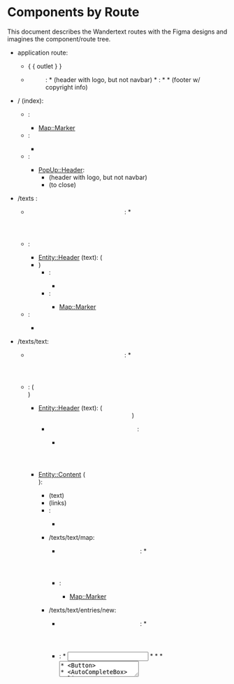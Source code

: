 # Components by Route

This document describes the Wandertext routes with the Figma designs and
imagines the component/route tree.

* application route:
  * { { outlet } }
  * <Menu>:
    * (header with logo, but not navbar)
    * <Menu::Item>:
      * <Icon>
    * (footer w/ copyright info)

* / (index):
  * <Map>:
    * <Map::Marker>
  * <FAB>:
    * <Icon>
  * <PopUp>:
    * <PopUp::Header>:
      * (header with logo, but not navbar)
      * <Icon> (to close)
* /texts :
  * <Header>:
    * <Icon>
  * <List>:
    * <Entity::Header> (text): (<li>)
      * <IconBar>:
        * <Icon>
      * <Map>:
        * <Map::Marker>
  * <FAB>:
    * <Icon>
      
* /texts/text:
  * <Header>:
    * <Icon>
  * <Entity>: (<article>)
    * <Entity::Header> (text): (<header>)
      * <IconBar>:
        * <Icon>
    * <Entity::Content> (<section>):
      * (text)
      * (links)
      * <Table>
  * <FAB>:
    * <Icon> 

* /texts/text/map:
  * <Header>:
    * <Icon>
  * <Map>:
    * <Map::Marker>
  
* /texts/text/entries/new:
  * <Header>:
    * <Icon>
  * <Form>:
    * <Input>
    * <Input::Place>
    * <Input::Numeric>
    * <Textarea>
    * <Button>
    * <AutoCompleteBox>

* /texts/text/entries/new/map-search:
  * <Header>:
    * <Icon>
  * <Map>:
    * <Map::Marker>
  * <FAB>:
    * <Icon>

* /places/new:
  * <Header>:
    * <Icon>
  * <Form>:
    * <Input::Search>
    * <SearchResults>:
      * <Table>
    * <Map>:
      * <Map::Marker>
    * <Input>
    * <Input::Numeric>
    * <Textarea>
    * <Button>


      * /texts/:text_id/entries/new
      * /texts/:text_id/contributors
      * /texts/:text_id/delete
  * /places:
    * /places/new
    * /places/:place_id:
      * /places/:place_id/entries
      * /places/:place_id/contributors
      * /places/:place_id/delete
  * /entries:
    * /entries/:entry_id:
      * /entries/:entry_id/contributors
      * /entries/:entry_id/delete
  * /contributors:
    * /contributors/new
    * /contributors/:contributor_id:
      * /contributors/:contributor_id/texts
      * /contributors/:contributor_id/entries
      * /contributors/:contributor_id/places
  * /visualizations
  * /about
  * /documentation
  * /credits
  * /privacy
   

